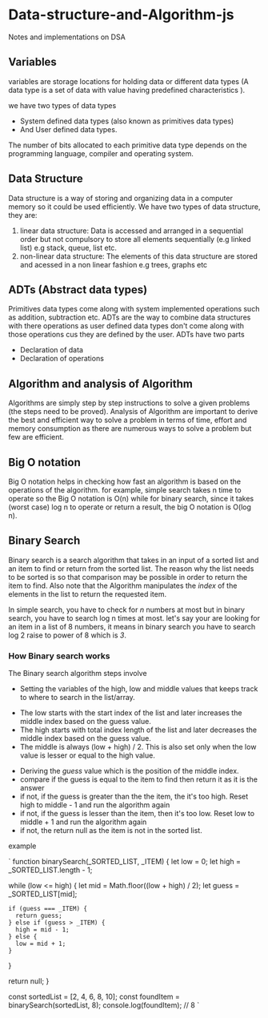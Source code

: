 # Data-structure-and-Algorithm-js

Notes and implementations on DSA

## Variables

variables are storage locations for holding data or different data types (A data type is a set of data with value having predefined characteristics ).

we have two types of data types

- System defined data types (also known as primitives data types)
- And User defined data types.

The number of bits allocated to each primitive data type depends on the programming language, compiler and operating system.

## Data Structure

Data structure is a way of storing and organizing data in a computer memory so it could be used efficiently.
We have two types of data structure, they are:

1. linear data structure: Data is accessed and arranged in a sequential order but not compulsory to store all elements sequentially (e.g linked list) e.g stack, queue, list etc.
2. non-linear data structure: The elements of this data structure are stored and acessed in a non linear fashion e.g trees, graphs etc

## ADTs (Abstract data types)

Primitives data types come along with system implemented operations such as addition, subtraction etc. ADTs are the way to combine data structures with there operations as user defined data types don't come along with those operations cus they are defined by the user. ADTs have two parts

- Declaration of data
- Declaration of operations

## Algorithm and analysis of Algorithm

Algorithms are simply step by step instructions to solve a given problems (the steps need to be proved). Analysis of Algorithm are important to derive the best and efficient way to solve a problem in terms of time, effort and memory consumption as there are numerous ways to solve a problem but few are efficient.

## Big O notation

Big O notation helps in checking how fast an algorithm is based on the operations of the algorithm. for example, simple search takes n time to operate so the Big O notation is O(n) while for binary search, since it takes (worst case) log n to operate or return a result, the big O notation is O(log n).

## Binary Search

Binary search is a search algorithm that takes in an input of a sorted list and an item to find or return from the sorted list. The reason why the list needs to be sorted is so that comparison may be possible in order to return the item to find. Also note that the Algorithm manipulates the _index_ of the elements in the list to return the requested item.

In simple search, you have to check for _n_ numbers at most but in binary search, you have to search log n times at most. let's say your are looking for an item in a list of 8 numbers, it means in binary search you have to search log 2 raise to power of 8 which is _3_.

### How Binary search works

The Binary search algorithm steps involve

- Setting the variables of the high, low and middle values that keeps track to where to search in the list/array.

* The low starts with the start index of the list and later increases the middle index based on the guess value.
* The high starts with total index length of the list and later decreases the middle index based on the guess value.
* The middle is always (low + high) / 2. This is also set only when the low value is lesser or equal to the high value.

- Deriving the _guess_ value which is the position of the middle index.
- compare if the guess is equal to the item to find then return it as it is the answer
- if not, if the guess is greater than the the item, the it's too high. Reset high to middle - 1 and run the algorithm again
- if not, if the guess is lesser than the item, then it's too low. Reset low to middle + 1 and run the algorithm again
- if not, the return null as the item is not in the sorted list.

example

`
function binarySearch(\_SORTED_LIST, \_ITEM) {
let low = 0;
let high = \_SORTED_LIST.length - 1;

while (low <= high) {
let mid = Math.floor((low + high) / 2);
let guess = \_SORTED_LIST[mid];

    if (guess === _ITEM) {
      return guess;
    } else if (guess > _ITEM) {
      high = mid - 1;
    } else {
      low = mid + 1;
    }

}

return null;
}

const sortedList = [2, 4, 6, 8, 10];
const foundItem = binarySearch(sortedList, 8);
console.log(foundItem); // 8
`
